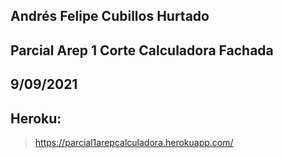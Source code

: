 ## Andrés Felipe Cubillos Hurtado
## Parcial Arep 1 Corte Calculadora Fachada
## 9/09/2021
## Heroku:
> https://parcial1arepcalculadora.herokuapp.com/
